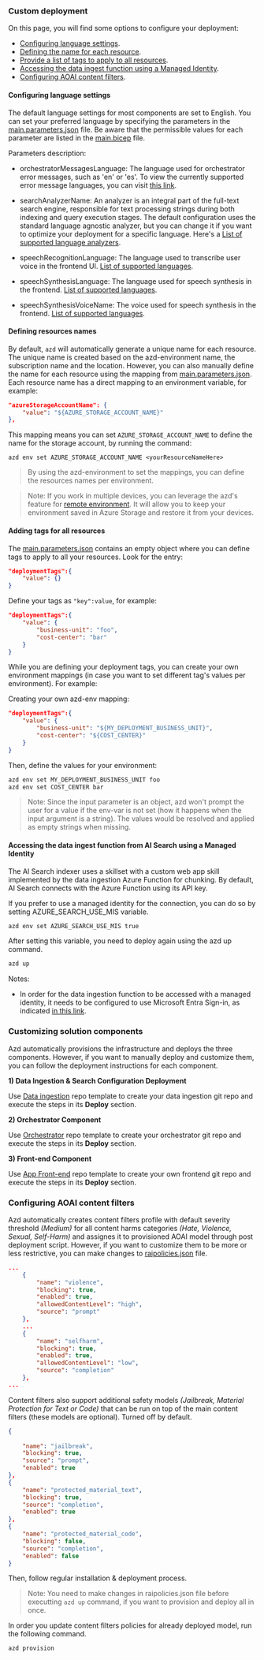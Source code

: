 ### Custom deployment

On this page, you will find some options to configure your deployment:

- [Configuring language settings](#configuring-language-settings).
- [Defining the name for each resource](#defining-resources-names).
- [Provide a list of tags to apply to all resources](#adding-tags-for-all-resources).
- [Accessing the data ingest function using a Managed Identity](#accessing-the-data-ingest-function-from-ai-search-using-a-managed-identity).
- [Configuring AOAI content filters](#configuring-aoai-content-filters).

#### Configuring language settings

The default language settings for most components are set to English. You can set your preferred language by specifying the parameters in the [main.parameters.json](infra/main.parameters.json) file. Be aware that the permissible values for each parameter are listed in the [main.bicep](infra/main.bicep) file.  
   
Parameters description:  
   
- orchestratorMessagesLanguage: The language used for orchestrator error messages, such as 'en' or 'es'. To view the currently supported error message languages, you can visit [this link](https://github.com/Azure/gpt-rag-orchestrator/tree/main/orc/messages).  
   
- searchAnalyzerName: An analyzer is an integral part of the full-text search engine, responsible for text processing strings during both indexing and query execution stages. The default configuration uses the standard language agnostic analyzer, but you can change it if you want to optimize your deployment for a specific language. Here's a [List of supported language analyzers](https://learn.microsoft.com/en-us/azure/search/index-add-language-analyzers#supported-language-analyzers).  
   
- speechRecognitionLanguage: The language used to transcribe user voice in the frontend UI. [List of supported languages](https://learn.microsoft.com/en-us/azure/ai-services/speech-service/language-support?tabs=stt#supported-languages).  
   
- speechSynthesisLanguage: The language used for speech synthesis in the frontend. [List of supported languages](https://learn.microsoft.com/en-us/azure/ai-services/speech-service/language-support?tabs=tts#supported-languages).  
   
- speechSynthesisVoiceName: The voice used for speech synthesis in the frontend. [List of supported languages](https://learn.microsoft.com/en-us/azure/ai-services/speech-service/language-support?tabs=tts#supported-languages).

#### Defining resources names

By default, `azd` will automatically generate a unique name for each resource. The unique name is created based on the azd-environment name, the subscription name and the location. However, you can also manually define the name for each resource using the mapping from [main.parameters.json](https://github.com/Azure/GPT-RAG/blob/main/infra/main.parameters.json). Each resource name has a direct mapping to an environment variable, for example:


```json
"azureStorageAccountName": {
    "value": "${AZURE_STORAGE_ACCOUNT_NAME}"
},
```

This mapping means you can set `AZURE_STORAGE_ACCOUNT_NAME` to define the name for the storage account, by running the command:

```
azd env set AZURE_STORAGE_ACCOUNT_NAME <yourResourceNameHere>
```

> By using the azd-environment to set the mappings, you can define the resources names per environment.

> Note: If you work in multiple devices, you can leverage the azd's feature for [remote environment](https://learn.microsoft.com/en-us/azure/developer/azure-developer-cli/remote-environments-support). It will allow you to keep your environment saved in Azure Storage and restore it from your devices.

#### Adding tags for all resources

The [main.parameters.json](https://github.com/Azure/GPT-RAG/blob/main/infra/main.parameters.json) contains an empty object where you can define tags to apply to all your resources. Look for the entry:

```json
"deploymentTags":{
    "value": {}
}
```

Define your tags as `"key":value`, for example:

```json
"deploymentTags":{
    "value": {
        "business-unit": "foo",
        "cost-center": "bar"
    }
}
```

While you are defining your deployment tags, you can create your own environment mappings (in case you want to set different tag's values per environment). For example:

Creating your own azd-env mapping:
```json
"deploymentTags":{
    "value": {
        "business-unit": "${MY_DEPLOYMENT_BUSINESS_UNIT}",
        "cost-center": "${COST_CENTER}"
    }
}
```

Then, define the values for your environment:
```sh
azd env set MY_DEPLOYMENT_BUSINESS_UNIT foo
azd env set COST_CENTER bar
```

> Note: Since the input parameter is an object, azd won't prompt the user for a value if the env-var is not set (how it happens when the input argument is a string). The values would be resolved and applied as empty strings when missing.

#### Accessing the data ingest function from AI Search using a Managed Identity

The AI Search indexer uses a skillset with a custom web app skill implemented by the data ingestion Azure Function for chunking. By default, AI Search connects with the Azure Function using its API key.

If you prefer to use a managed identity for the connection, you can do so by setting AZURE_SEARCH_USE_MIS variable. 

```sh
azd env set AZURE_SEARCH_USE_MIS true
```

After setting this variable, you need to deploy again using the azd up command. 

```sh
azd up
```

Notes:

- In order for the data ingestion function to be accessed with a managed identity, it needs to be configured to use Microsoft Entra Sign-in, as indicated [in this link](https://learn.microsoft.com/en-us/azure/app-service/configure-authentication-provider-aad).

### Customizing solution components

Azd automatically provisions the infrastructure and deploys the three components. However, if you want to manually deploy and customize them, you can follow the deployment instructions for each component.

**1) Data Ingestion & Search Configuration Deployment**

Use [Data ingestion](https://github.com/Azure/gpt-rag-ingestion) repo template to create your data ingestion git repo and execute the steps in its **Deploy** section.

**2) Orchestrator Component**

Use [Orchestrator](https://github.com/Azure/gpt-rag-orchestrator) repo template to create your orchestrator git repo and execute the steps in its **Deploy** section.

**3) Front-end Component**

Use [App Front-end](https://github.com/Azure/gpt-rag-frontend) repo template to create your own frontend git repo and execute the steps in its **Deploy** section.

### Configuring AOAI content filters

Azd automatically creates content filters profile with default severity threshold *(Medium)* for all content harms categories *(Hate, Violence, Sexual, Self-Harm)* and assignes it to provisioned AOAI model through post deployment script. However, if you want to customize them to be more or less restrictive, you can make changes to [raipolicies.json](scripts/raipolicies/raipolicies.json) file.

```json
...
    {
        "name": "violence",
        "blocking": true,
        "enabled": true,
        "allowedContentLevel": "high",
        "source": "prompt"
    },
    ...
    {
        "name": "selfharm",
        "blocking": true,
        "enabled": true,
        "allowedContentLevel": "low",
        "source": "completion"
    },
...
```

Content filters also support additional safety models *(Jailbreak, Material Protection for Text or Code)* that can be run on top of the main content filters (these models are optional).
Turned off by default.

```json
{
    
    "name": "jailbreak",
    "blocking": true,
    "source": "prompt",
    "enabled": true
},
{
    "name": "protected_material_text",
    "blocking": true,
    "source": "completion",
    "enabled": true
},
{
    "name": "protected_material_code",
    "blocking": false,
    "source": "completion",
    "enabled": false
}
```

Then, follow regular installation & deployment process.

>Note: You need to make changes in raipolicies.json file before executting ```azd up``` command, if you want to provision and deploy all in once.

In order you update content filters policies for already deployed model, run the following command.

```sh
azd provision
```

<!-- ## Main components

1) [Data ingestion](https://github.com/Azure/gpt-rag-ingestion)

2) [Orchestrator](https://github.com/Azure/gpt-rag-orchestrator)

3) [App Front-End](https://github.com/Azure/gpt-rag-frontend) Built with Azure App Services and the Backend for Front-End pattern, offers a smooth and scalable user interface -->